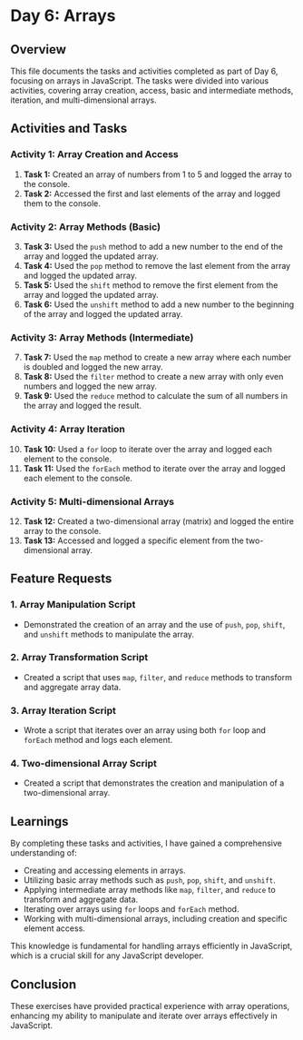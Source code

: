 # Day 6: Arrays

## Overview

This file documents the tasks and activities completed as part of Day 6, focusing on arrays in JavaScript. The tasks were divided into various activities, covering array creation, access, basic and intermediate methods, iteration, and multi-dimensional arrays.

## Activities and Tasks

### Activity 1: Array Creation and Access
1. **Task 1:** Created an array of numbers from 1 to 5 and logged the array to the console.
2. **Task 2:** Accessed the first and last elements of the array and logged them to the console.

### Activity 2: Array Methods (Basic)
3. **Task 3:** Used the `push` method to add a new number to the end of the array and logged the updated array.
4. **Task 4:** Used the `pop` method to remove the last element from the array and logged the updated array.
5. **Task 5:** Used the `shift` method to remove the first element from the array and logged the updated array.
6. **Task 6:** Used the `unshift` method to add a new number to the beginning of the array and logged the updated array.

### Activity 3: Array Methods (Intermediate)
7. **Task 7:** Used the `map` method to create a new array where each number is doubled and logged the new array.
8. **Task 8:** Used the `filter` method to create a new array with only even numbers and logged the new array.
9. **Task 9:** Used the `reduce` method to calculate the sum of all numbers in the array and logged the result.

### Activity 4: Array Iteration
10. **Task 10:** Used a `for` loop to iterate over the array and logged each element to the console.
11. **Task 11:** Used the `forEach` method to iterate over the array and logged each element to the console.

### Activity 5: Multi-dimensional Arrays
12. **Task 12:** Created a two-dimensional array (matrix) and logged the entire array to the console.
13. **Task 13:** Accessed and logged a specific element from the two-dimensional array.

## Feature Requests

### 1. Array Manipulation Script
- Demonstrated the creation of an array and the use of `push`, `pop`, `shift`, and `unshift` methods to manipulate the array.

### 2. Array Transformation Script
- Created a script that uses `map`, `filter`, and `reduce` methods to transform and aggregate array data.

### 3. Array Iteration Script
- Wrote a script that iterates over an array using both `for` loop and `forEach` method and logs each element.

### 4. Two-dimensional Array Script
- Created a script that demonstrates the creation and manipulation of a two-dimensional array.

## Learnings

By completing these tasks and activities, I have gained a comprehensive understanding of:
- Creating and accessing elements in arrays.
- Utilizing basic array methods such as `push`, `pop`, `shift`, and `unshift`.
- Applying intermediate array methods like `map`, `filter`, and `reduce` to transform and aggregate data.
- Iterating over arrays using `for` loops and `forEach` method.
- Working with multi-dimensional arrays, including creation and specific element access.

This knowledge is fundamental for handling arrays efficiently in JavaScript, which is a crucial skill for any JavaScript developer.

## Conclusion

These exercises have provided practical experience with array operations, enhancing my ability to manipulate and iterate over arrays effectively in JavaScript.
